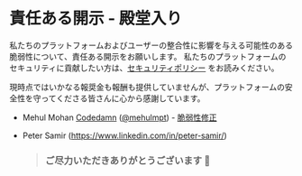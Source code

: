 # 責任ある開示 - 殿堂入り

私たちのプラットフォームおよびユーザーの整合性に影響を与える可能性のある脆弱性について、責任ある開示をお願いします。 私たちのプラットフォームのセキュリティに貢献したい方は、[セキュリティポリシー](https://contribute.freecodecamp.org/#/security) をお読みください。

現時点ではいかなる報奨金も報酬も提供していませんが、プラットフォームの安全性を守ってくださる皆さんに心から感謝しています。

- Mehul Mohan  [Codedamn](https://codedamn.com) ([@mehulmpt](https://twitter.com/mehulmpt)) - [脆弱性修正](https://github.com/freeCodeCamp/freeCodeCamp/blob/bb5a9e815313f1f7c91338e171bfe5acb8f3e346/client/src/components/Flash/index.js)
- Peter Samir (https://www.linkedin.com/in/peter-samir/)

  > ### ご尽力いただきありがとうございます :pray:
